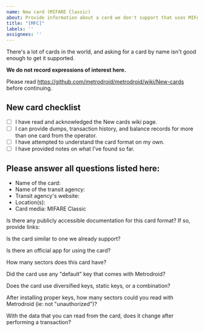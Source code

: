 ```yaml
---
name: New card (MIFARE Classic)
about: Provide information about a card we don't support that uses MIFARE Classic.
title: "[MFC]"
labels: ''
assignees: ''
---
```


There's a lot of cards in the world, and asking for a card by name isn't good enough to get it supported.

**We do not record expressions of interest here.**

Please read https://github.com/metrodroid/metrodroid/wiki/New-cards before continuing.

## New card checklist

- [ ] I have read and acknowledged the New cards wiki page.
- [ ] I can provide dumps, transaction history, and balance records for more than one card from the operator.
- [ ] I have attempted to understand the card format on my own.
- [ ] I have provided notes on what I've found so far.

## Please answer all questions listed here:

- Name of the card:
- Name of the transit agency:
- Transit agency's website:
- Location(s):
- Card media: MIFARE Classic

Is there any publicly accessible documentation for this card format?  If so, provide links:

Is the card similar to one we already support?

Is there an official app for using the card?

How many sectors does this card have?

Did the card use any "default" key that comes with Metrodroid?

Does the card use diversified keys, static keys, or a combination?

After installing proper keys, how many sectors could you read with Metrodroid (ie: not "unauthorized")?

With the data that you can read from the card, does it change after performing a transaction?
